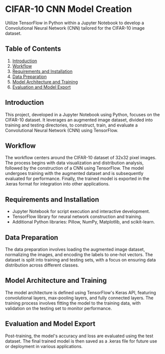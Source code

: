 # CIFAR-10 CNN Model Creation

Utilize TensorFlow in Python within a Jupyter Notebook to develop a Convolutional Neural Network (CNN) tailored for the CIFAR-10 image dataset.

## Table of Contents
1. [Introduction](#introduction)
2. [Workflow](#workflow)
3. [Requirements and Installation](#requirements-and-installation)
4. [Data Preparation](#data-preparation)
5. [Model Architecture and Training](#model-architecture-and-training)
6. [Evaluation and Model Export](#evaluation-and-model-export)

## Introduction <a name="introduction"></a>
This project, developed in a Jupyter Notebook using Python, focuses on the CIFAR-10 dataset. It leverages an augmented image dataset, divided into training and testing directories, to construct, train, and evaluate a Convolutional Neural Network (CNN) using TensorFlow.

## Workflow <a name="workflow"></a>
The workflow centers around the CIFAR-10 dataset of 32x32 pixel images. The process begins with data visualization and distribution analysis, followed by the construction of a CNN using TensorFlow. The model undergoes training with the augmented dataset and is subsequently evaluated for performance. Finally, the trained model is exported in the .keras format for integration into other applications.

## Requirements and Installation <a name="requirements-and-installation"></a>
- Jupyter Notebook for script execution and interactive development.
- TensorFlow library for neural network construction and training.
- Additional Python libraries: Pillow, NumPy, Matplotlib, and scikit-learn.

## Data Preparation <a name="data-preparation"></a>
The data preparation involves loading the augmented image dataset, normalizing the images, and encoding the labels to one-hot vectors. The dataset is split into training and testing sets, with a focus on ensuring data distribution across different classes.

## Model Architecture and Training <a name="model-architecture-and-training"></a>
The model architecture is defined using TensorFlow's Keras API, featuring convolutional layers, max-pooling layers, and fully connected layers. The training process involves fitting the model to the training data, with validation on the testing set to monitor performance.

## Evaluation and Model Export <a name="evaluation-and-model-export"></a>
Post-training, the model's accuracy and loss are evaluated using the test dataset. The final trained model is then saved as a .keras file for future use or deployment in various applications.


